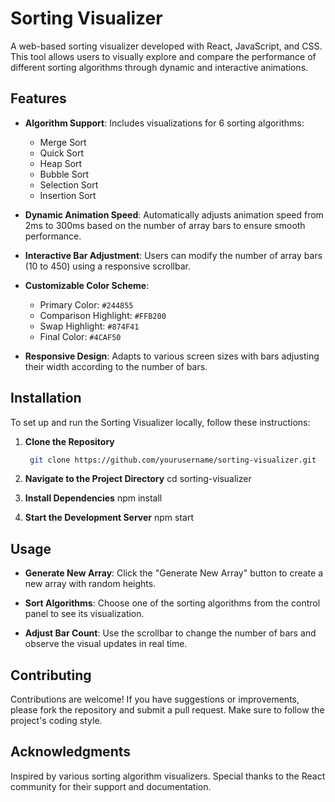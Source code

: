 # Sorting Visualizer

A web-based sorting visualizer developed with React, JavaScript, and CSS. This tool allows users to visually explore and compare the performance of different sorting algorithms through dynamic and interactive animations.

## Features

- **Algorithm Support**: Includes visualizations for 6 sorting algorithms:

  - Merge Sort
  - Quick Sort
  - Heap Sort
  - Bubble Sort
  - Selection Sort
  - Insertion Sort

- **Dynamic Animation Speed**: Automatically adjusts animation speed from 2ms to 300ms based on the number of array bars to ensure smooth performance.

- **Interactive Bar Adjustment**: Users can modify the number of array bars (10 to 450) using a responsive scrollbar.

- **Customizable Color Scheme**:

  - Primary Color: `#244855`
  - Comparison Highlight: `#FFB200`
  - Swap Highlight: `#874F41`
  - Final Color: `#4CAF50`

- **Responsive Design**: Adapts to various screen sizes with bars adjusting their width according to the number of bars.

## Installation

To set up and run the Sorting Visualizer locally, follow these instructions:

1. **Clone the Repository**
   ```bash
    git clone https://github.com/yourusername/sorting-visualizer.git
   ```
2. **Navigate to the Project Directory**
   cd sorting-visualizer

3. **Install Dependencies**
   npm install

4. **Start the Development Server**
   npm start

## Usage

- **Generate New Array**: Click the "Generate New Array" button to create a new array with random heights.

- **Sort Algorithms**: Choose one of the sorting algorithms from the control panel to see its visualization.

- **Adjust Bar Count**: Use the scrollbar to change the number of bars and observe the visual updates in real time.

## Contributing

Contributions are welcome! If you have suggestions or improvements, please fork the repository and submit a pull request. Make sure to follow the project's coding style.

## Acknowledgments

Inspired by various sorting algorithm visualizers.
Special thanks to the React community for their support and documentation.
